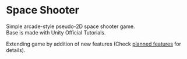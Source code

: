 <h1> Space Shooter </h1>


Simple arcade-style pseudo-2D space shooter game.   
Base is made with Unity Official Tutorials.


Extending game by addition of new features (Check [planned features](FeaturesToAdd.txt) for details).
